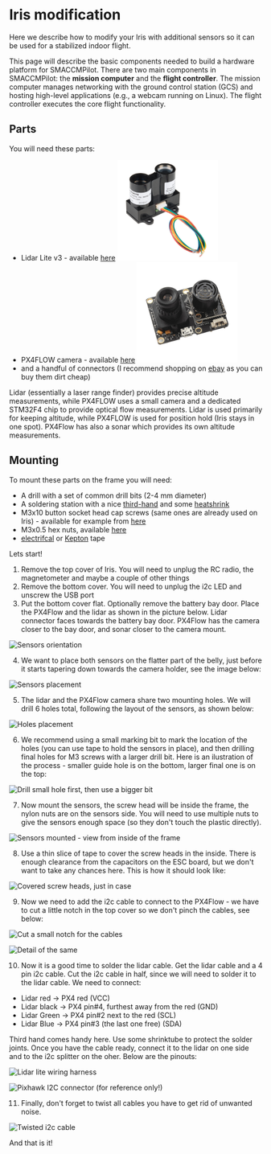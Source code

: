 # Iris modification

Here we describe how to modify your Iris with additional sensors so it can be used for a stabilized indoor flight.

This page will describe the basic components needed to build a hardware platform
for SMACCMPilot. There are two main components in SMACCMPilot: the **mission
computer** and the **flight controller**. The mission computer manages
networking with the ground control station (GCS) and hosting high-level
applications (e.g., a webcam running on Linux). The flight controller executes
the core flight functionality.

## Parts
You will need these parts: 

* Lidar Lite v3 - available [here](https://www.sparkfun.com/products/14032) <img src="/images/lidar.jpg" alt="Lidar Lite" style="width: 200px;"/>
* PX4FLOW camera - available [here](http://www.getfpv.com/holybro-px4flow-kit-v1-31.html) <img src="/images/px4flow.jpg" alt="PX4Flow" style="width: 200px;"/>
* and a handful of connectors (I recommend shopping on [ebay](http://www.ebay.com/itm/8pcs-20cm-DF13-4-5-6-Position-Connector-For-APM-2-6-2-52-Flight-Control-Cable/191478493790?_trksid=p2141725.c100337.m3725&_trkparms=aid%3D777000%26algo%3DABA.MBE%26ao%3D1%26asc%3D20141212152338%26meid%3D51f52eb877c74101a26785e8d6d95767%26pid%3D100337%26rk%3D1%26rkt%3D1%26sd%3D231883755717) as you can buy them dirt cheap)

Lidar (essentially a laser range finder) provides precise altitude measurements, while PX4FLOW uses a small camera and a dedicated STM32F4 chip to provide optical flow measurements. Lidar is used primarily for keeping altitude, while PX4FLOW is used for position hold (Iris stays in one spot). PX4Flow has also a sonar which provides its own altitude measurements.

## Mounting
To mount these parts on the frame you will need:

* A drill with a set of common drill bits (2-4 mm diameter)
* A soldering station with a nice [third-hand](https://www.amazon.com/Hobby-Creek-Helping-Hands-Soldering/dp/B010C504NK%3FSubscriptionId%3DAKIAILSHYYTFIVPWUY6Q%26tag%3Dduckduckgo-d-20%26linkCode%3Dxm2%26camp%3D2025%26creative%3D165953%26creativeASIN%3DB010C504NK) and some [heatshrink](https://www.amazon.com/URBEST-530-Pcs-Shrink-Sleeving/dp/B01M8OQ2RZ/ref=sr_1_3?ie=UTF8&qid=1481670660&sr=8-3&keywords=heat+shrink)
* M3x10 button socket head cap screws (same ones are already used on Iris) - available for example from [here](http://www.screwsandmore.de/en/HEXAGON-SOCKET-SCREWS/Button-head-ISO-7380/ISO-7380-stainless-steel-A2/ISO-7380-A2-M3/ISO-7380-A2-M3X10/)
* M3x0.5 hex nuts, available [here](https://www.walmart.com/ip/100pcs-Metric-M3x0.5mm-Nylon-Hexagon-Fastener-Hex-Full-Nuts-White/48414138?wmlspartner=wlpa&selectedSellerId=571&adid=22222222227035899815&wl0=&wl1=g&wl2=c&wl3=76434503434&wl4=pla-177519399394&wl5=9061078&wl6=&wl7=&wl8=&wl9=pla&wl10=111838760&wl11=online&wl12=48414138&wl13=&veh=sem)
* [electrifcal](https://www.amazon.com/Electrical-Tape-several-colors-Black/dp/B003ZWN5ZM%3Fpsc%3D1%26SubscriptionId%3DAKIAILSHYYTFIVPWUY6Q%26tag%3Dduckduckgo-d-20%26linkCode%3Dxm2%26camp%3D2025%26creative%3D165953%26creativeASIN%3DB003ZWN5ZM) or [Kepton](https://www.amazon.com/Mil-Kapton-Tape-Polyimide-Yds/dp/B006ZFQNT6%3FSubscriptionId%3DAKIAILSHYYTFIVPWUY6Q%26tag%3Dduckduckgo-d-20%26linkCode%3Dxm2%26camp%3D2025%26creative%3D165953%26creativeASIN%3DB006ZFQNT6) tape

Lets start!

1. Remove the top cover of Iris. You will need to unplug the RC radio, the magnetometer and maybe a couple of other things
2. Remove the bottom cover. You will need to unplug the i2c LED and unscrew the USB port
3. Put the bottom cover flat. Optionally remove the battery bay door. Place the PX4Flow and the lidar as shown in the picture below. Lidar connector faces towards the battery bay door. PX4Flow has the camera closer to the bay door, and sonar closer to the camera mount.

![Sensors orientation](../images/3-orientation.JPG)

4. We want to place both sensors on the flatter part of the belly, just before it starts tapering down towards the camera holder, see the image below:

![Sensors placement](../images/4-position.JPG)

5. The lidar and the PX4Flow camera share two mounting holes. We will drill 6 holes total, following the layout of the sensors, as shown below:

![Holes placement](../images/2-holes.JPG)

6. We recommend using a small marking bit to mark the location of the holes (you can use tape to hold the sensors in place), and then drilling final holes for M3 screws with a larger drill bit. Here is an ilustration of the process - smaller guide hole is on the bottom, larger final one is on the top:

![Drill small hole first, then use a bigger bit](../images/1-iris.JPG)

7. Now mount the sensors, the screw head will be inside the frame, the nylon nuts are on the sensors side. You will need to use multiple nuts to give the sensors enough space (so they don't touch the plastic directly). 

![Sensors mounted - view from inside of the frame](../images/7-inside.JPG)

8. Use a thin slice of tape to cover the screw heads in the inside. There is enough clearance from the capacitors on the ESC board, but we don't want to take any chances here. This is how it should look like:

![Covered screw heads, just in case](../images/8-tape.JPG)

9. Now we need to add the i2c cable to connect to the PX4Flow - we have to cut a little notch in the top cover so we don't pinch the cables, see below:

![Cut a small notch for the cables](../images/9-cutoff.JPG)

![Detail of the same](../images/10-cutoffdetail.JPG)
 
10. Now it is a good time to solder the lidar cable. Get the lidar cable and a 4 pin i2c cable. Cut the i2c cable in half, since we will need to solder it to the lidar cable. We need to connect:
  - Lidar red -> PX4 red (VCC)
  - Lidar black -> PX4 pin#4, furthest away from the red (GND)
  - Lidar Green -> PX4 pin#2 next to the red (SCL)
  - Lidar Blue -> PX4 pin#3 (the last one free) (SDA)

Third hand comes handy here. Use some shrinktube to protect the solder joints. Once you have the cable ready, connect it to the lidar on one side and to the i2c splitter on the oher. Below are the pinouts:

![Lidar lite wiring harness](../images/lidar-wire.png)

![Pixhawk I2C connector (for reference only!)](../images/i2c.png)

11. Finally, don't forget to twist all cables you have to get rid of unwanted noise. 

![Twisted i2c cable](../images/11-twistedcable.JPG)


And that is it! 

